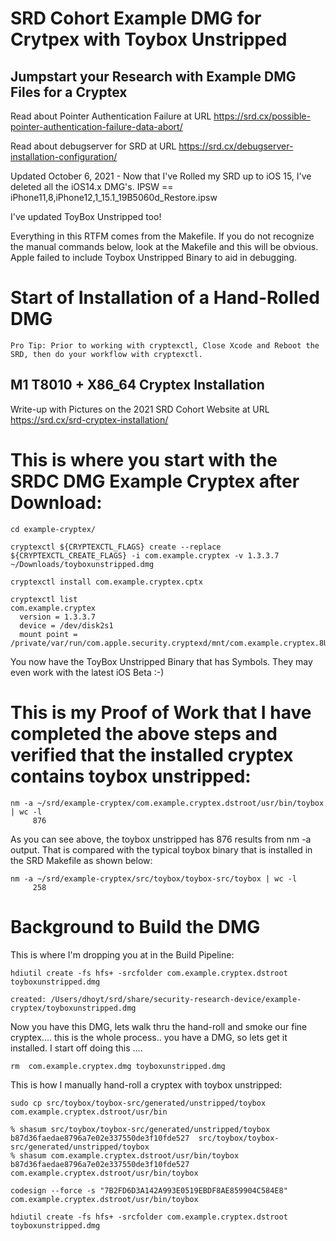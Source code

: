 # SRD Cohort Example DMG for Crytpex with Toybox Unstripped

Jumpstart your Research with Example DMG Files for a Cryptex
-----------

Read about Pointer Authentication Failure at URL https://srd.cx/possible-pointer-authentication-failure-data-abort/

Read about debugserver for SRD at URL https://srd.cx/debugserver-installation-configuration/

Updated October 6, 2021 - Now that I've Rolled my SRD up to iOS 15, I've deleted all the iOS14.x DMG's.  IPSW == iPhone11,8,iPhone12,1_15.1_19B5060d_Restore.ipsw

I've updated ToyBox Unstripped too!

Everything in this RTFM comes from the Makefile. If you do not recognize the manual commands below, look at the Makefile and this will be obvious. Apple failed to include Toybox Unstripped Binary to aid in debugging.

# Start of Installation of a Hand-Rolled DMG
```
Pro Tip: Prior to working with cryptexctl, Close Xcode and Reboot the SRD, then do your workflow with cryptexctl. 
```
M1 T8010 + X86_64 Cryptex Installation 
------
Write-up with Pictures on the 2021 SRD Cohort Website at URL https://srd.cx/srd-cryptex-installation/ 
# This is where you start with the SRDC DMG Example Cryptex after Download:
```
cd example-cryptex/
```
```
cryptexctl ${CRYPTEXCTL_FLAGS} create --replace ${CRYPTEXCTL_CREATE_FLAGS} -i com.example.cryptex -v 1.3.3.7 ~/Downloads/toyboxunstripped.dmg
```
```
cryptexctl install com.example.cryptex.cptx
```
```
cryptexctl list
com.example.cryptex
  version = 1.3.3.7
  device = /dev/disk2s1
  mount point = /private/var/run/com.apple.security.cryptexd/mnt/com.example.cryptex.8Ug7XY
```
You now have the ToyBox Unstripped Binary that has Symbols. They may even work with the latest iOS Beta :-)

# This is my Proof of Work that I have completed the above steps and verified that the installed cryptex contains toybox unstripped:
```
nm -a ~/srd/example-cryptex/com.example.cryptex.dstroot/usr/bin/toybox | wc -l
     876
```
As you can see above, the toybox unstripped has 876 results from nm -a output. That is compared with the typical toybox binary that is installed in the SRD Makefile as shown below:
```
nm -a ~/srd/example-cryptex/src/toybox/toybox-src/toybox | wc -l
     258
```
# Background to Build the DMG
This is where I'm dropping you at in the Build Pipeline:
```
hdiutil create -fs hfs+ -srcfolder com.example.cryptex.dstroot toyboxunstripped.dmg
```
```
created: /Users/dhoyt/srd/share/security-research-device/example-cryptex/toyboxunstripped.dmg
```
Now you have this DMG, lets walk thru the hand-roll and smoke our fine cryptex.... this is the whole process.. you have a DMG, so lets get it installed. I start off doing this ....
```
rm  com.example.cryptex.dmg toyboxunstripped.dmg
```
This is how I manually hand-roll a cryptex with toybox unstripped:
```
sudo cp src/toybox/toybox-src/generated/unstripped/toybox com.example.cryptex.dstroot/usr/bin
```
```
% shasum src/toybox/toybox-src/generated/unstripped/toybox
b87d36faedae8796a7e02e337550de3f10fde527  src/toybox/toybox-src/generated/unstripped/toybox
% shasum com.example.cryptex.dstroot/usr/bin/toybox
b87d36faedae8796a7e02e337550de3f10fde527  com.example.cryptex.dstroot/usr/bin/toybox
```
```
codesign --force -s "7B2FD6D3A142A993E0519EBDF8AE859904C584E8"  com.example.cryptex.dstroot/usr/bin/toybox
```
```
hdiutil create -fs hfs+ -srcfolder com.example.cryptex.dstroot toyboxunstripped.dmg
```
